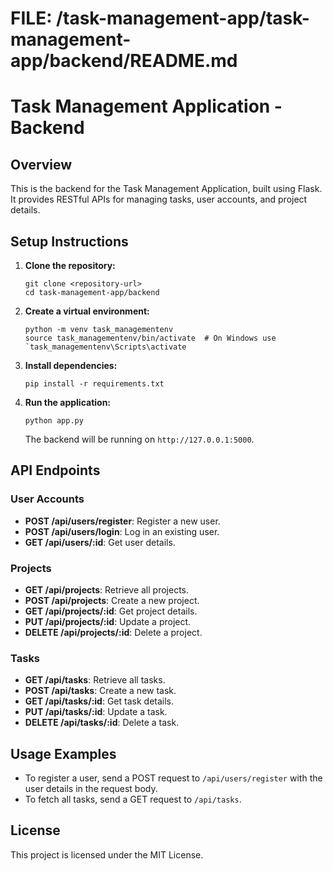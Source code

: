 # FILE: /task-management-app/task-management-app/backend/README.md

# Task Management Application - Backend

## Overview
This is the backend for the Task Management Application, built using Flask. It provides RESTful APIs for managing tasks, user accounts, and project details.

## Setup Instructions

1. **Clone the repository:**
   ```
   git clone <repository-url>
   cd task-management-app/backend
   ```

2. **Create a virtual environment:**
   ```
   python -m venv task_managementenv
   source task_managementenv/bin/activate  # On Windows use `task_managementenv\Scripts\activate
   ```

3. **Install dependencies:**
   ```
   pip install -r requirements.txt
   ```

4. **Run the application:**
   ```
   python app.py
   ```

   The backend will be running on `http://127.0.0.1:5000`.

## API Endpoints

### User Accounts
- **POST /api/users/register**: Register a new user.
- **POST /api/users/login**: Log in an existing user.
- **GET /api/users/:id**: Get user details.

### Projects
- **GET /api/projects**: Retrieve all projects.
- **POST /api/projects**: Create a new project.
- **GET /api/projects/:id**: Get project details.
- **PUT /api/projects/:id**: Update a project.
- **DELETE /api/projects/:id**: Delete a project.

### Tasks
- **GET /api/tasks**: Retrieve all tasks.
- **POST /api/tasks**: Create a new task.
- **GET /api/tasks/:id**: Get task details.
- **PUT /api/tasks/:id**: Update a task.
- **DELETE /api/tasks/:id**: Delete a task.

## Usage Examples
- To register a user, send a POST request to `/api/users/register` with the user details in the request body.
- To fetch all tasks, send a GET request to `/api/tasks`.

## License
This project is licensed under the MIT License.